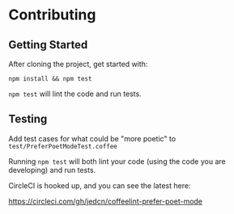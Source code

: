 # Contributing

## Getting Started

After cloning the project, get started with:

    npm install && npm test

`npm test` will lint the code and run tests.

## Testing

Add test cases for what could be "more poetic" to
`test/PreferPoetModeTest.coffee`

Running `npm test` will both lint your code (using the code you are
developing) and run tests.

CircleCI is hooked up, and you can see the latest here:

https://circleci.com/gh/jedcn/coffeelint-prefer-poet-mode
